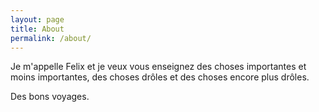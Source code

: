 ```yaml
---
layout: page
title: About
permalink: /about/
---
```

Je m'appelle Felix et je veux vous enseignez des choses importantes et moins importantes, des choses drôles et des choses encore plus drôles.


Des bons voyages.


